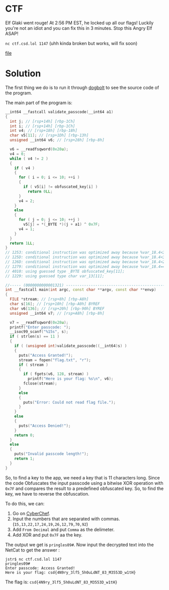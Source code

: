 
# CTF

Elf Glaki went rouge! At 2:56 PM EST, he locked up all our flags! Luckily you're not an idiot and you can fix this in 3 minutes. Stop this Angry Elf ASAP!

`nc ctf.csd.lol 1147` (uhh kinda broken but works, will fix soon)

[file](https://files.vipin.xyz/api/public/dl/KhJK0662/advent-of-ctf-csd/angry-elf/kringle)

# Solution

The first thing we do is to run it through [dogbolt](https://dogbolt.org) to see the source code of the program.

The main part of the program is:

```C++
__int64 __fastcall validate_passcode(__int64 a1)
{
  int j; // [rsp+14h] [rbp-1Ch]
  int i; // [rsp+14h] [rbp-1Ch]
  int v4; // [rsp+18h] [rbp-18h]
  char v5[11]; // [rsp+1Dh] [rbp-13h]
  unsigned __int64 v6; // [rsp+28h] [rbp-8h]

  v6 = __readfsqword(0x28u);
  v4 = 0;
  while ( v4 != 2 )
  {
    if ( v4 )
    {
      for ( i = 0; i <= 10; ++i )
      {
        if ( v5[i] != obfuscated_key[i] )
          return 0LL;
      }
      v4 = 2;
    }
    else
    {
      for ( j = 0; j <= 10; ++j )
        v5[j] = *(_BYTE *)(j + a1) ^ 0x7F;
      v4 = 1;
    }
  }
  return 1LL;
}
// 1253: conditional instruction was optimized away because %var_18.4<3u
// 125D: conditional instruction was optimized away because %var_18.4<3u
// 126D: conditional instruction was optimized away because %var_18.4<2u
// 1279: conditional instruction was optimized away because %var_18.4==1
// 4010: using guessed type _BYTE obfuscated_key[11];
// 1229: using guessed type char var_13[11];

//----- (0000000000001321) ----------------------------------------------------
int __fastcall main(int argc, const char **argv, const char **envp)
{
  FILE *stream; // [rsp+8h] [rbp-A8h]
  char s[16]; // [rsp+10h] [rbp-A0h] BYREF
  char v6[136]; // [rsp+20h] [rbp-90h] BYREF
  unsigned __int64 v7; // [rsp+A8h] [rbp-8h]

  v7 = __readfsqword(0x28u);
  printf("Enter passcode: ");
  __isoc99_scanf("%15s", s);
  if ( strlen(s) == 11 )
  {
    if ( (unsigned int)validate_passcode((__int64)s) )
    {
      puts("Access Granted!");
      stream = fopen("flag.txt", "r");
      if ( stream )
      {
        if ( fgets(v6, 128, stream) )
          printf("Here is your flag: %s\n", v6);
        fclose(stream);
      }
      else
      {
        puts("Error: Could not read flag file.");
      }
    }
    else
    {
      puts("Access Denied!");
    }
    return 0;
  }
  else
  {
    puts("Invalid passcode length!");
    return 1;
  }
}
```

So, to find a key to the app, we need a key that is 11 characters long. Since the code Obfuscates the input passcode using a bitwise XOR operation with `0x7F` and compares the result to a predefined obfuscated key. So, to find the key, we have to reverse the obfuscation.

To do this, we can:
1.  Go on [CyberChef](https://gchq.github.io/CyberChef/).
2. Input the numbers that are separated with commas. (`15,13,22,17,24,19,26,12,79,70,92`)
3. Add `From Decimal` and put `Comma` as the delimeter.
4. Add XOR and put `0x7F` aa the key.

The output we get is `pringles09#`. Now input the decrypted text into the NetCat to get the answer :

```
jstr$ nc ctf.csd.lol 1147
pringles09#
Enter passcode: Access Granted!
Here is your flag: csd{4N9ry_3lf5_5h0uLdNT_83_M3553D_w1tH}
```

The flag is: `csd{4N9ry_3lf5_5h0uLdNT_83_M3553D_w1tH}`
